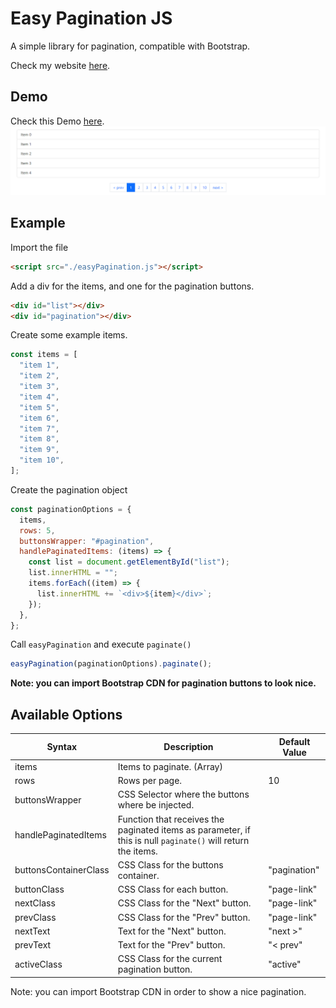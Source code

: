 # Easy Pagination JS

A simple library for pagination, compatible with Bootstrap.

Check my website [here](https://wilfredopaiz.com/).

## Demo

Check this Demo [here](https://wpayze.github.io/easyPagination/).
![Demo](./images/demo.png)

## Example

Import the file

```html
<script src="./easyPagination.js"></script>
```

Add a div for the items, and one for the pagination buttons.

```html
<div id="list"></div>
<div id="pagination"></div>
```

Create some example items.

```js
const items = [
  "item 1",
  "item 2",
  "item 3",
  "item 4",
  "item 5",
  "item 6",
  "item 7",
  "item 8",
  "item 9",
  "item 10",
];
```

Create the pagination object

```js
const paginationOptions = {
  items,
  rows: 5,
  buttonsWrapper: "#pagination",
  handlePaginatedItems: (items) => {
    const list = document.getElementById("list");
    list.innerHTML = "";
    items.forEach((item) => {
      list.innerHTML += `<div>${item}</div>`;
    });
  },
};
```

Call `easyPagination` and execute `paginate()`

```js
easyPagination(paginationOptions).paginate();
```

**Note: you can import Bootstrap CDN for pagination buttons to look nice.**

## Available Options

| Syntax                | Description                                                                                                  | Default Value |
| --------------------- | ------------------------------------------------------------------------------------------------------------ | ------------- |
| items                 | Items to paginate. (Array)                                                                                   |               |
| rows                  | Rows per page.                                                                                               | 10            |
| buttonsWrapper        | CSS Selector where the buttons where be injected.                                                            |               |
| handlePaginatedItems  | Function that receives the paginated items as parameter, if this is null `paginate()` will return the items. |               |
| buttonsContainerClass | CSS Class for the buttons container.                                                                         | "pagination"  |
| buttonClass           | CSS Class for each button.                                                                                   | "page-link"   |
| nextClass             | CSS Class for the "Next" button.                                                                             | "page-link"   |
| prevClass             | CSS Class for the "Prev" button.                                                                             | "page-link"   |
| nextText              | Text for the "Next" button.                                                                                  | "next >"      |
| prevText              | Text for the "Prev" button.                                                                                  | "< prev"      |
| activeClass           | CSS Class for the current pagination button.                                                                 | "active"      |

Note: you can import Bootstrap CDN in order to show a nice pagination.
